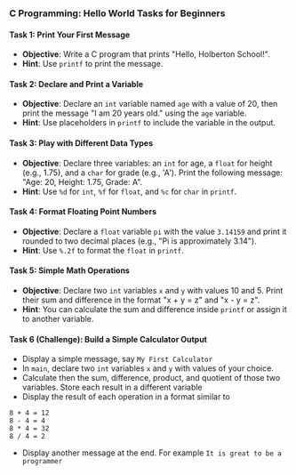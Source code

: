 ### **C Programming: Hello World Tasks for Beginners**

#### Task 1: Print Your First Message
- **Objective**: Write a C program that prints "Hello, Holberton School!".
- **Hint**: Use `printf` to print the message.

#### Task 2: Declare and Print a Variable
- **Objective**: Declare an `int` variable named `age` with a value of 20, then print the message "I am 20 years old." using the `age` variable.
- **Hint**: Use placeholders in `printf` to include the variable in the output.

#### Task 3: Play with Different Data Types
- **Objective**: Declare three variables: an `int` for age, a `float` for height (e.g., 1.75), and a `char` for grade (e.g., 'A'). Print the following message: "Age: 20, Height: 1.75, Grade: A".
- **Hint**: Use `%d` for `int`, `%f` for `float`, and `%c` for `char` in `printf`.

#### Task 4: Format Floating Point Numbers
- **Objective**: Declare a `float` variable `pi` with the value `3.14159` and print it rounded to two decimal places (e.g., "Pi is approximately 3.14").
- **Hint**: Use `%.2f` to format the `float` in `printf`.

#### Task 5: Simple Math Operations
- **Objective**: Declare two `int` variables `x` and `y` with values 10 and 5. Print their sum and difference in the format "x + y = z" and "x - y = z".
- **Hint**: You can calculate the sum and difference inside `printf` or assign it to another variable.

#### Task 6 (Challenge): Build a Simple Calculator Output
- Display a simple message, say `My First Calculator`
- In `main`, declare two `int` variables `x` and `y` with values of your choice. 
- Calculate then the sum, difference, product, and quotient of those two variables. Store each result in a different variable
- Display the result of each operation in a format similar to
```
8 + 4 = 12
8 - 4 = 4
8 * 4 = 32
8 / 4 = 2
```
- Display another message at the end. For example `It is great to be a programmer`

